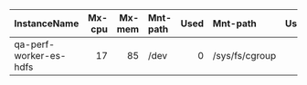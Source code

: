 | InstanceName           |   Mx-cpu |   Mx-mem | Mnt-path   |   Used | Mnt-path       |   Used |
|:-----------------------|---------:|---------:|:-----------|-------:|:---------------|-------:|
| qa-perf-worker-es-hdfs |       17 |       85 | /dev       |      0 | /sys/fs/cgroup |      0 |
